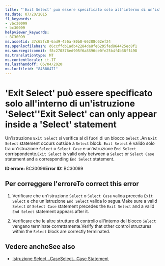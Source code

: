 ```yaml
---
title: "'Exit Select' può essere specificato solo all'interno di un'istruzione 'Select'"
ms.date: 07/20/2015
f1_keywords:
- vbc30099
- bc30099
helpviewer_keywords:
- BC30099
ms.assetid: 37c65fc8-6ad9-456a-80b8-66288c62ef24
ms.openlocfilehash: d6ccffcb1adb42284da8fe6295fed864425ec8f1
ms.sourcegitcommit: f8c270376ed905f6a8896ce0fe25b4f4b38ff498
ms.translationtype: MT
ms.contentlocale: it-IT
ms.lasthandoff: 06/04/2020
ms.locfileid: "84380471"
---
```

# <a name="exit-select-can-only-appear-inside-a-select-statement"></a><span data-ttu-id="015be-102">'Exit Select' può essere specificato solo all'interno di un'istruzione 'Select'</span><span class="sxs-lookup"><span data-stu-id="015be-102">'Exit Select' can only appear inside a 'Select' statement</span></span>
<span data-ttu-id="015be-103">Un'istruzione `Exit Select` si verifica al di fuori di un blocco `Select` .</span><span class="sxs-lookup"><span data-stu-id="015be-103">An `Exit Select` statement occurs outside a `Select` block.</span></span> <span data-ttu-id="015be-104">`Exit Select` è valido solo tra un'istruzione `Select` o `Select Case` e un'istruzione `End Select` corrispondente.</span><span class="sxs-lookup"><span data-stu-id="015be-104">`Exit Select` is valid only between a `Select` or `Select Case` statement and a corresponding `End Select` statement.</span></span>  
  
 <span data-ttu-id="015be-105">**ID errore:** BC30099</span><span class="sxs-lookup"><span data-stu-id="015be-105">**Error ID:** BC30099</span></span>  
  
## <a name="to-correct-this-error"></a><span data-ttu-id="015be-106">Per correggere l'errore</span><span class="sxs-lookup"><span data-stu-id="015be-106">To correct this error</span></span>  
  
1. <span data-ttu-id="015be-107">Verificare che un'istruzione `Select` o `Select Case` valida preceda `Exit Select` e che un'istruzione `End Select` valida lo segua.</span><span class="sxs-lookup"><span data-stu-id="015be-107">Make sure a valid `Select` or `Select Case` statement precedes the `Exit Select` and a valid `End Select` statement appears after it.</span></span>  
  
2. <span data-ttu-id="015be-108">Verificare che le altre strutture di controllo all'interno del blocco `Select` vengano terminate correttamente.</span><span class="sxs-lookup"><span data-stu-id="015be-108">Verify that other control structures within the `Select` block are correctly terminated.</span></span>  
  
## <a name="see-also"></a><span data-ttu-id="015be-109">Vedere anche</span><span class="sxs-lookup"><span data-stu-id="015be-109">See also</span></span>

- [<span data-ttu-id="015be-110">Istruzione Select...Case</span><span class="sxs-lookup"><span data-stu-id="015be-110">Select...Case Statement</span></span>](../language-reference/statements/select-case-statement.md)
